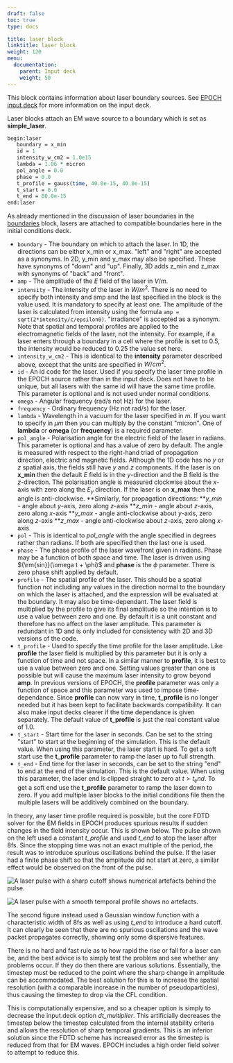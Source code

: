```yaml
---
draft: false
toc: true
type: docs

title: laser block
linktitle: laser block
weight: 120
menu:
  documentation:
    parent: Input deck
    weight: 50
---
```


This block contains information about laser boundary sources. See [EPOCH
input deck][Input_deck] for more information on the
input deck.

Laser blocks attach an EM wave source to a boundary which is set as
**simple_laser**.

```perl
begin:laser
   boundary = x_min
   id = 1
   intensity_w_cm2 = 1.0e15
   lambda = 1.06 * micron
   pol_angle = 0.0
   phase = 0.0
   t_profile = gauss(time, 40.0e-15, 40.0e-15)
   t_start = 0.0
   t_end = 80.0e-15
end:laser
```

As already mentioned in the discussion of laser boundaries in the
[boundaries][Input_deck_boundaries] block, lasers are
attached to compatible boundaries here in the initial conditions deck.
- `boundary` - The boundary on which to attach the laser. In
1D, the directions can be either x_min or x_max. "left" and "right"
are accepted as a synonyms. In 2D, y_min and y_max may also be
specified. These have synonyms of "down" and "up". Finally, 3D adds
z_min and z_max with synonyms of "back" and "front".
- `amp` - The amplitude of the $E$ field of the laser in
$V/m$.
- `intensity` - The intensity of the laser in $W/m^2$. There
is no need to specify both intensity and amp and the last specified in
the block is the value used. It is mandatory to specify at least one.
The amplitude of the laser is calculated from intensity using the
formula `amp = sqrt(2*intensity/c/epsilon0)`. "irradiance" is accepted
as a synonym. Note that spatial and temporal profiles are applied to
the electromagnetic fields of the laser, not the intensity. For 
example, if a laser enters through a boundary in a cell where the 
profile is set to 0.5, the intensity would be reduced to 0.25 the value
set here.
- `intensity_w_cm2` - This is identical to the
**intensity** parameter described above, except that the units are
specified in $W/cm^2$.
- `id` - An id code for the laser. Used if you specify the
laser time profile in the EPOCH source rather than in the input deck.
Does not have to be unique, but all lasers with the same id will have
the same time profile. This parameter is optional and is not used under
normal conditions.
- `omega` - Angular frequency (rad/s not Hz) for the laser.
- `frequency` - Ordinary frequency (Hz not rad/s) for the
laser.
- `lambda` - Wavelength in a vacuum for the laser specified
in $m$. If you want to specify in $\mu m$ then you can multiply by the
constant "micron". One of **lambda** or **omega** (or **frequency**) is
a required parameter.
- `pol_angle` - Polarisation angle for the electric field of
the laser in radians. This parameter is optional and has a value of zero
by default. The angle is measured with respect to the right-hand triad
of propagation direction, electric and magnetic fields. Although the 1D
code has no $y$ or $z$ spatial axis, the fields still have $y$ and $z$
components. If the laser is on **x_min** then the default $E$ field is
in the $y$-direction and the $B$ field is the $z$-direction. The
polarisation angle is measured clockwise about the $x$-axis with zero
along the $E_y$ direction. If the laser is on **x_max** then the angle
is anti-clockwise.
\*\*Similarly, for propagation directions:
\*\**y_min* - angle about $y$-axis, zero along $z$-axis
\*\**z_min* - angle about $z$-axis, zero along $x$-axis
\*\**y_max* - angle anti-clockwise about $y$-axis, zero along $z$-axis
\*\**z_max* - angle anti-clockwise about $z$-axis, zero along $x$-axis
- `pol` - This is identical to *pol_angle* with the angle
specified in degrees rather than radians. If both are specified then the
last one is used.
- `phase` - The phase profile of the laser wavefront given in
radians. Phase may be a function of both space and time. The laser is
driven using ${\rm{sin}}(\omega t + \phi)$ and **phase** is the $\phi$
parameter. There is zero phase shift applied by default.
- `profile` - The spatial profile of the laser. This should
be a spatial function not including any values in the direction normal
to the boundary on which the laser is attached, and the expression will
be evaluated at the boundary. It may also be time-dependant. The laser
field is multiplied by the profile to give its final amplitude so the
intention is to use a value between zero and one. By default it is a
unit constant and therefore has no affect on the laser amplitude. This
parameter is redundant in 1D and is only included for consistency with
2D and 3D versions of the code. 
- `t_profile` - Used to specify the time profile for the
laser amplitude. Like **profile** the laser field is multiplied by this
parameter but it is only a function of time and not space. In a similar
manner to **profile**, it is best to use a value between zero and one.
Setting values greater than one is possible but will cause the maximum
laser intensity to grow beyond **amp**. In previous versions of EPOCH,
the **profile** parameter was only a function of space and this
parameter was used to impose time-dependance. Since **profile** can now
vary in time, **t_profile** is no longer needed but it has been kept to
facilitate backwards compatibility. It can also make input decks clearer
if the time dependance is given separately. The default value of
**t_profile** is just the real constant value of 1.0.
- `t_start` - Start time for the laser in seconds. Can be
set to the string "start" to start at the beginning of the simulation.
This is the default value. When using this parameter, the laser start is
hard. To get a soft start use the **t_profile** parameter to ramp the
laser up to full strength.
- `t_end` - End time for the laser in seconds, can be set to
the string "end" to end at the end of the simulation. This is the
default value. When using this parameter, the laser end is clipped
straight to zero at $t > t_end$. To get a soft end use the
**t_profile** parameter to ramp the laser down to zero.
If you add multiple laser blocks to the initial conditions file then the
multiple lasers will be additively combined on the boundary.

In theory, any laser time profile required is possible, but the core
FDTD solver for the EM fields in EPOCH produces spurious results if
sudden changes in the field intensity occur. This is shown below. The
pulse shown on the left used a constant *t_profile* and used *t_end*
to stop the laser after 8fs. Since the stopping time was not an exact
multiple of the period, the result was to introduce spurious
oscillations behind the pulse. If the laser had a finite phase shift so
that the amplitude did not start at zero, a similar effect would be
observed on the front of the pulse.

![A laser pulse with a sharp cutoff shows numerical artefacts behind the
pulse.
](Pulse2.png)

![A laser pulse with a smooth temporal profile shows no
artefacts.](Pulse1.png)

The second figure instead used a Gaussian window function with a
characteristic width of 8fs as well as using *t_end* to introduce a
hard cutoff. It can clearly be seen that there are no spurious
oscillations and the wave packet propagates correctly, showing only some
dispersive features.

There is no hard and fast rule as to how rapid the rise or fall for a
laser can be, and the best advice is to simply test the problem and see
whether any problems occur. If they do then there are various solutions.
Essentially, the timestep must be reduced to the point where the sharp
change in amplitude can be accommodated. The best solution for this is
to increase the spatial resolution (with a comparable increase in the
number of pseudoparticles), thus causing the timestep to drop via the
CFL condition.

This is computationally expensive, and so a cheaper option is simply to
decrease the input.deck option *dt_multiplier*. This artificially
decreases the timestep below the timestep calculated from the internal
stability criteria and allows the resolution of sharp temporal
gradients. This is an inferior solution since the FDTD scheme has
increased error as the timestep is reduced from that for EM waves. EPOCH
includes a high order field solver to attempt to reduce this.



<!-- ########################  Cross references  ######################## -->


[Input_deck]: /documentation/input_deck/input_deck
[Input_deck_boundaries]: /documentation/input_deck/input_deck_boundaries
